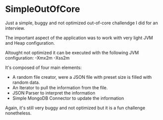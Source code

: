 SimpleOutOfCore
===============

Just a simple, buggy and not optimized out-of-core challendge I did for an interview.

The important aspect of the application was to work with very light JVM and Heap configuration.

Altought not optimized it can be executed with the following JVM configuration:
-Xmx2m -Xss2m

It's composed of four main elements:
  - A random file creator, were a JSON file with preset size is filled with random data.
  - An Iterator to pull the information from the file.
  - JSON Parser to interpret the information
  - Simple MongoDB Connector to update the information
  
Again, it's still very buggy and not optimized but it is a fun challenge nonetheless.
